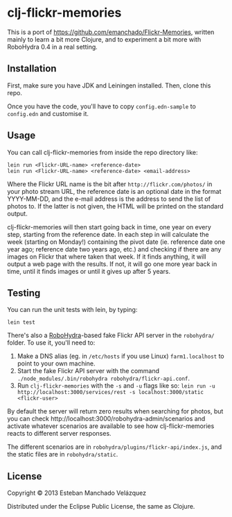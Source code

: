 # clj-flickr-memories

This is a port of https://github.com/emanchado/Flickr-Memories,
written mainly to learn a bit more Clojure, and to experiment a bit
more with RoboHydra 0.4 in a real setting.


## Installation

First, make sure you have JDK and Leiningen installed. Then, clone
this repo.

Once you have the code, you'll have to copy `config.edn-sample` to
`config.edn` and customise it.


## Usage

You can call clj-flickr-memories from inside the repo directory like:

    lein run <Flickr-URL-name> <reference-date>
    lein run <Flickr-URL-name> <reference-date> <email-address>

Where the Flickr URL name is the bit after `http://flickr.com/photos/`
in your photo stream URL, the reference date is an optional date in
the format YYYY-MM-DD, and the e-mail address is the address to send
the list of photos to. If the latter is not given, the HTML will be
printed on the standard output.

clj-flickr-memories will then start going back in time, one year on
every step, starting from the reference date. In each step in will
calculate the week (starting on Monday!) containing the pivot date
(ie. reference date one year ago; reference date two years ago, etc.)
and checking if there are any images on Flickr that where taken that
week. If it finds anything, it will output a web page with the
results. If not, it will go one more year back in time, until it finds
images or until it gives up after 5 years.


## Testing

You can run the unit tests with lein, by typing:

    lein test

There's also a [RoboHydra](http://robohydra.org)-based fake Flickr API
server in the `robohydra/` folder. To use it, you'll need to:

1. Make a DNS alias (eg. in `/etc/hosts` if you use Linux)
`farm1.localhost` to point to your own machine.
2. Start the fake Flickr API server with the command
`./node_modules/.bin/robohydra robohydra/flickr-api.conf`.
3. Run `clj-flickr-memories` with the `-s` and `-u` flags like so:
`lein run -u http://localhost:3000/services/rest -s
localhost:3000/static <flickr-user>`

By default the server will return zero results when searching for
photos, but you can check
http://localhost:3000/robohydra-admin/scenarios and activate whatever
scenarios are available to see how clj-flickr-memories reacts to
different server responses.

The different scenarios are in
`robohydra/plugins/flickr-api/index.js`, and the static files are in
`robohydra/static`.


## License

Copyright © 2013 Esteban Manchado Velázquez

Distributed under the Eclipse Public License, the same as Clojure.
